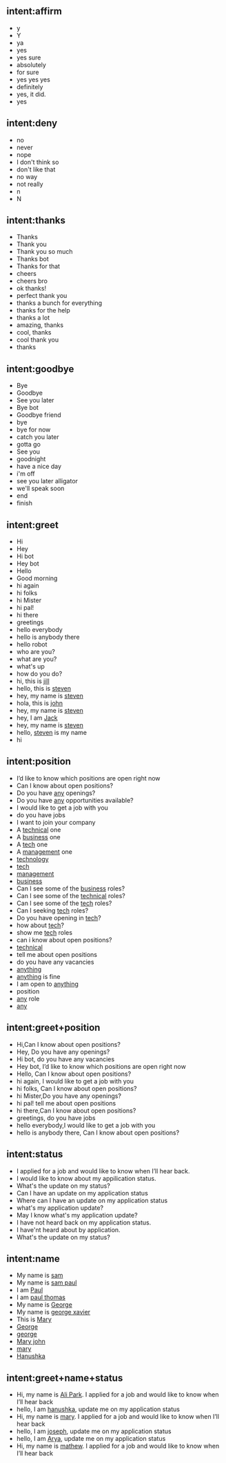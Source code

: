## intent:affirm
- y
- Y
- ya
- yes
- yes sure
- absolutely
- for sure
- yes yes yes
- definitely
- yes, it did.
- yes

## intent:deny
- no
- never
- nope
- I don't think so
- don't like that
- no way
- not really
- n
- N

## intent:thanks
- Thanks
- Thank you
- Thank you so much
- Thanks bot
- Thanks for that
- cheers
- cheers bro
- ok thanks!
- perfect thank you
- thanks a bunch for everything
- thanks for the help
- thanks a lot
- amazing, thanks
- cool, thanks
- cool thank you
- thanks

## intent:goodbye
- Bye
- Goodbye
- See you later
- Bye bot
- Goodbye friend
- bye
- bye for now
- catch you later
- gotta go
- See you
- goodnight
- have a nice day
- i'm off
- see you later alligator
- we'll speak soon
- end
- finish

## intent:greet
- Hi
- Hey
- Hi bot
- Hey bot
- Hello
- Good morning
- hi again
- hi folks
- hi Mister
- hi pal!
- hi there
- greetings
- hello everybody
- hello is anybody there
- hello robot
- who are you?
- what are you?
- what's up
- how do you do?
- hi, this is [jill](PERSON)
- hello, this is [steven](PERSON)
- hey, my name is [steven](PERSON)
- hola, this is [john](PERSON)
- hey, my name is [steven](PERSON)
- hey, I am [Jack](PERSON)
- hey, my name is [steven](PERSON)
- hello, [steven](PERSON) is my name
- hi

## intent:position
- I’d like to know which positions are open right now
- Can I know about open positions?
- Do you have [any](roletype) openings?
- Do you have [any](roletype) opportunities available?
- I would like to get a job with you
- do you have jobs
- I want to join your company
- A [technical](role_type) one
- A [business](role_type) one
- A [tech](role_type:technical) one
- A [management](role_type:business) one
- [technology](role_type:technical)
- [tech](role_type:technical)
- [management](role_type:business)
- [business](role_type)
- Can I see some of the [business](role_type) roles?
- Can I see some of the [technical](role_type) roles?
- Can I see some of the [tech](role_type:technical) roles?
- Can I seeking [tech](role_type:technical) roles?
- Do you have opening in [tech](role_type:technical)?
- how about [tech](role_type:technical)?
- show me [tech](role_type:technical) roles
- can i know about open positions?
- [technical](role_type)
- tell me about open positions
- do you have any vacancies
- [anything](role_type:any)
- [anything](role_type:any) is fine
- I am open to [anything](role_type:any)
- position
- [any](roletype) role
- [any](roletype)

## intent:greet+position
- Hi,Can I know about open positions?
- Hey, Do you have any openings?
- Hi bot, do you have any vacancies
- Hey bot, I’d like to know which positions are open right now
- Hello, Can I know about open positions?
- hi again, I would like to get a job with you
- hi folks, Can I know about open positions?
- hi Mister,Do you have any openings?
- hi pal! tell me about open positions
- hi there,Can I know about open positions?
- greetings, do you have jobs
- hello everybody,I would like to get a job with you
- hello is anybody there, Can I know about open positions?

## intent:status
- I applied for a job and would like to know when I’ll hear back.
- I would like to know about my appilication status.
- What's the update on my status?
- Can I have an update on my application status
- Where can I have an update on my application status
- what's my application update?
- May I know what's my application update?
- I have not heard back on my application status.
- I have'nt heard about by application.
- What's the update on my status?

## intent:name
- My name is [sam](PERSON)
- My name is [sam paul](PERSON)
- I am [Paul](PERSON)
- I am [paul thomas](PERSON)
- My name is [George](PERSON)
- My name is [george xavier](PERSON)
- This is [Mary](PERSON)
- [George](PERSON)
- [george](PERSON)
- [Mary john](PERSON)
- [mary](PERSON)
- [Hanushka](PERSON)

## intent:greet+name+status
- Hi, my name is [Ali Park](PERSON). I applied for a job and would like to know when I’ll hear back
- hello, I am [hanushka](PERSON), update me on my application status
- Hi, my name is [mary](PERSON). I applied for a job and would like to know when I’ll hear back
- hello, I am [joseph](PERSON), update me on my application status
- hello, I am [Arya](PERSON), update me on my application status
- Hi, my name is [mathew](PERSON). I applied for a job and would like to know when I’ll hear back